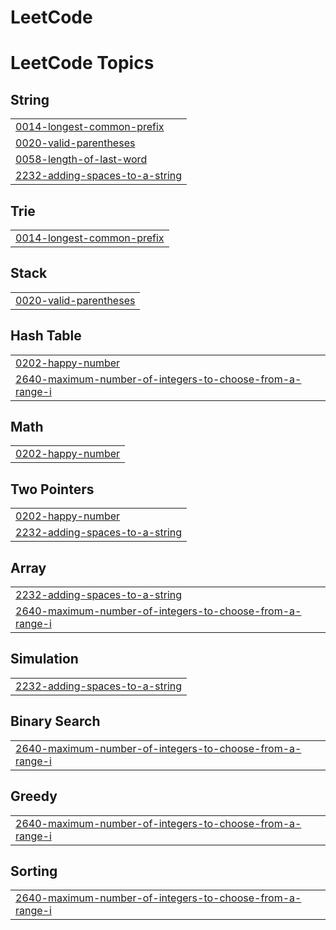 # LeetCode
<!---LeetCode Topics Start-->
# LeetCode Topics
## String
|  |
| ------- |
| [0014-longest-common-prefix](https://github.com/VladimirSmetana/LeetCode/tree/master/0014-longest-common-prefix) |
| [0020-valid-parentheses](https://github.com/VladimirSmetana/LeetCode/tree/master/0020-valid-parentheses) |
| [0058-length-of-last-word](https://github.com/VladimirSmetana/LeetCode/tree/master/0058-length-of-last-word) |
| [2232-adding-spaces-to-a-string](https://github.com/VladimirSmetana/LeetCode/tree/master/2232-adding-spaces-to-a-string) |
## Trie
|  |
| ------- |
| [0014-longest-common-prefix](https://github.com/VladimirSmetana/LeetCode/tree/master/0014-longest-common-prefix) |
## Stack
|  |
| ------- |
| [0020-valid-parentheses](https://github.com/VladimirSmetana/LeetCode/tree/master/0020-valid-parentheses) |
## Hash Table
|  |
| ------- |
| [0202-happy-number](https://github.com/VladimirSmetana/LeetCode/tree/master/0202-happy-number) |
| [2640-maximum-number-of-integers-to-choose-from-a-range-i](https://github.com/VladimirSmetana/LeetCode/tree/master/2640-maximum-number-of-integers-to-choose-from-a-range-i) |
## Math
|  |
| ------- |
| [0202-happy-number](https://github.com/VladimirSmetana/LeetCode/tree/master/0202-happy-number) |
## Two Pointers
|  |
| ------- |
| [0202-happy-number](https://github.com/VladimirSmetana/LeetCode/tree/master/0202-happy-number) |
| [2232-adding-spaces-to-a-string](https://github.com/VladimirSmetana/LeetCode/tree/master/2232-adding-spaces-to-a-string) |
## Array
|  |
| ------- |
| [2232-adding-spaces-to-a-string](https://github.com/VladimirSmetana/LeetCode/tree/master/2232-adding-spaces-to-a-string) |
| [2640-maximum-number-of-integers-to-choose-from-a-range-i](https://github.com/VladimirSmetana/LeetCode/tree/master/2640-maximum-number-of-integers-to-choose-from-a-range-i) |
## Simulation
|  |
| ------- |
| [2232-adding-spaces-to-a-string](https://github.com/VladimirSmetana/LeetCode/tree/master/2232-adding-spaces-to-a-string) |
## Binary Search
|  |
| ------- |
| [2640-maximum-number-of-integers-to-choose-from-a-range-i](https://github.com/VladimirSmetana/LeetCode/tree/master/2640-maximum-number-of-integers-to-choose-from-a-range-i) |
## Greedy
|  |
| ------- |
| [2640-maximum-number-of-integers-to-choose-from-a-range-i](https://github.com/VladimirSmetana/LeetCode/tree/master/2640-maximum-number-of-integers-to-choose-from-a-range-i) |
## Sorting
|  |
| ------- |
| [2640-maximum-number-of-integers-to-choose-from-a-range-i](https://github.com/VladimirSmetana/LeetCode/tree/master/2640-maximum-number-of-integers-to-choose-from-a-range-i) |
<!---LeetCode Topics End-->